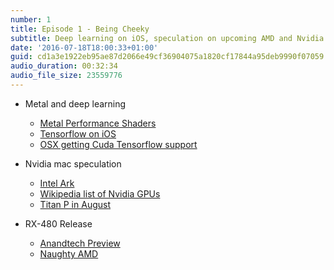 ```yaml
---
number: 1
title: Episode 1 - Being Cheeky
subtitle: Deep learning on iOS, speculation on upcoming AMD and Nvidia GPUs.
date: '2016-07-18T18:00:33+01:00'
guid: cd1a3e1922eb95ae87d2066e49cf36904075a1820cf17844a95deb9990f07059
audio_duration: 00:32:34
audio_file_size: 23559776
---
```


* Metal and deep learning
  * [Metal Performance Shaders](https://developer.apple.com/reference/metalperformanceshaders)
  * [Tensorflow on iOS](http://www.theverge.com/2016/6/8/11885924/google-tensorflow-release-ios-magenta-neural-network)
  * [OSX getting Cuda Tensorflow support](https://github.com/tensorflow/tensorflow/commit/9bba62fae3e69ee8510d1f1131ed8598c732ad84)

* Nvidia mac speculation
  * [Intel Ark](http://ark.intel.com)
  * [Wikipedia list of Nvidia GPUs](https://en.wikipedia.org/wiki/List_of_Nvidia_graphics_processing_units)
  * [Titan P in August](https://forums.overclockers.co.uk/showthread.php?t=18738904)

* RX-480 Release
  * [Anandtech Preview](http://www.anandtech.com/show/10446/the-amd-radeon-rx-480-preview)
  * [Naughty AMD](http://www.anandtech.com/show/10465/amd-releases-statement-on-radeon-rx-480-power-consumption)
